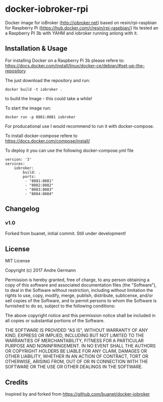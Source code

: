 # docker-iobroker-rpi
Docker image for ioBroker (http://iobroker.net) based on resin/rpi-raspbian for Raspberry Pi (https://hub.docker.com/r/resin/rpi-raspbian/) Its tested an a Raspberry PI 3b with YAHM and iobroker running anlong with it.

## Installation & Usage

For installing Docker on a Raspberry Pi 3b please refere to: https://docs.docker.com/install/linux/docker-ce/debian/#set-up-the-repository

The just download the repository and run: 

```
docker build -t iobroker . 

```

to build the Image - this could take a while!

To start the image run:

```
docker run -p 8081:8081 iobroker
```

For producational use I would recommend to run it with docker-compose.

To install docker-compose refere to https://docs.docker.com/compose/install/

To deploy it you can use the following docker-compose.yml file

```
version: '3'
services:
	iobroker:
		build: .
		ports: 
		 - "8081:8081"
		 - "8082:8082"
		 - "8083:8083"
		 - "8084:8084"
```


## Changelog

### v1.0
Forked from buanet, initial commit. Still under development!

## License

MIT License

Copyright (c) 2017 Andre Germann

Permission is hereby granted, free of charge, to any person obtaining a copy
of this software and associated documentation files (the "Software"), to deal
in the Software without restriction, including without limitation the rights
to use, copy, modify, merge, publish, distribute, sublicense, and/or sell
copies of the Software, and to permit persons to whom the Software is
furnished to do so, subject to the following conditions:

The above copyright notice and this permission notice shall be included in all
copies or substantial portions of the Software.

THE SOFTWARE IS PROVIDED "AS IS", WITHOUT WARRANTY OF ANY KIND, EXPRESS OR
IMPLIED, INCLUDING BUT NOT LIMITED TO THE WARRANTIES OF MERCHANTABILITY,
FITNESS FOR A PARTICULAR PURPOSE AND NONINFRINGEMENT. IN NO EVENT SHALL THE
AUTHORS OR COPYRIGHT HOLDERS BE LIABLE FOR ANY CLAIM, DAMAGES OR OTHER
LIABILITY, WHETHER IN AN ACTION OF CONTRACT, TORT OR OTHERWISE, ARISING FROM,
OUT OF OR IN CONNECTION WITH THE SOFTWARE OR THE USE OR OTHER DEALINGS IN THE
SOFTWARE.

## Credits

Inspired by and forked from https://github.com/buanet/docker-iobroker

